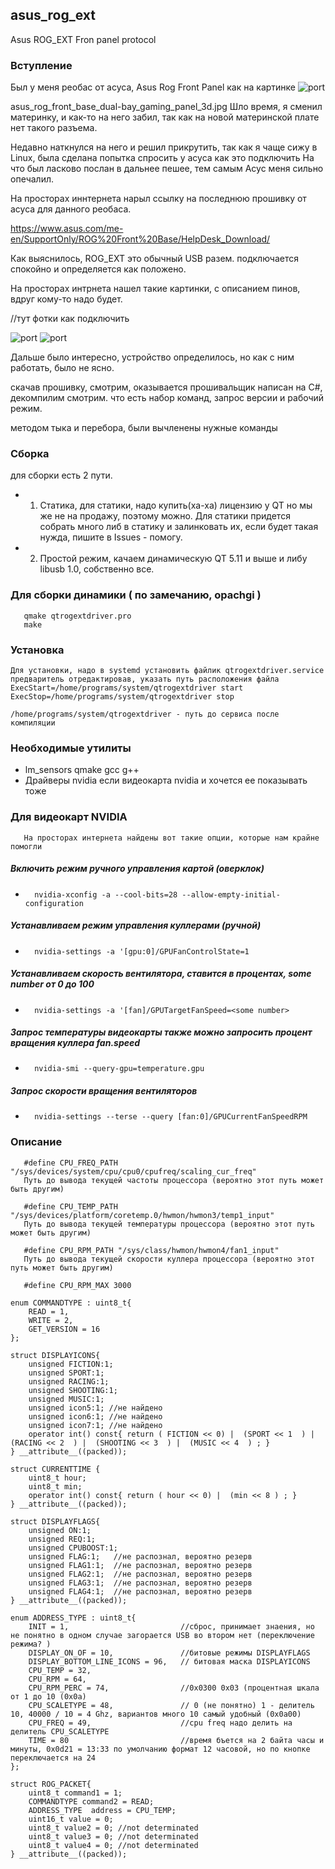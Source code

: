 ## asus_rog_ext
Asus ROG_EXT Fron panel protocol

### Вступление

Был у меня реобас от асуса, Asus Rog Front Panel как на картинке 
![port](https://github.com/MimikFc7/asus_rog_ext/blob/main/asus_rog_front_base_dual-bay_gaming_panel_3d.jpg)

asus_rog_front_base_dual-bay_gaming_panel_3d.jpg
Шло время, я сменил материнку, и как-то на него забил, так как на новой материнской плате нет такого разъема.

Недавно наткнулся на него и решил прикрутить, так как я чаще сижу в Linux, была сделана попытка спросить у асуса как это подключить
На что был ласково послан в дальнее пешее, тем самым Асус меня сильно опечалил.

На просторах иннтернета нарыл ссылку на последнюю прошивку от асуса для данного реобаса. 

https://www.asus.com/me-en/SupportOnly/ROG%20Front%20Base/HelpDesk_Download/


Как выяснилось, ROG_EXT это обычный USB разем. подключается спокойно и определяется как положено.

На просторах интрнета нашел такие картинки, с описанием пинов, вдруг кому-то надо будет.

//тут фотки как подключить

![port](https://github.com/MimikFc7/asus_rog_ext/blob/main/20200215_023012.jpg)
![port](https://github.com/MimikFc7/asus_rog_ext/blob/main/20200215_023037.jpg)



Дальше было интересно, устройство определилось, но как с ним работать, было не ясно. 

скачав прошивку, смотрим, оказывается прошивальщик написан на C#, декомпилим смотрим. что есть набор команд, запрос версии и рабочий режим.

методом тыка и перебора, были вычленены нужные команды


### Сборка

для сборки есть 2 пути.

* 1. Статика, для статики, надо купить(ха-ха) лицензию у QT но мы же не на продажу, поэтому можно. 
       Для статики придется собрать много либ в статику и залинковать их, если будет такая нужда, пишите в Issues - помогу.
* 2. Простой режим, качаем динамическую QT 5.11 и выше и либу libusb 1.0, собственно все.


### Для сборки динамики ( по замечанию, opachgi )
       qmake qtrogextdriver.pro
       make


### Установка
    Для установки, надо в systemd установить файлик qtrogextdriver.service предваритель отредактировав, указать путь расположения файла
    ExecStart=/home/programs/system/qtrogextdriver start
    ExecStop=/home/programs/system/qtrogextdriver stop
    
    /home/programs/system/qtrogextdriver - путь до сервиса после компиляции
    
### Необходимые утилиты
* lm_sensors qmake gcc g++ 
* Драйверы nvidia если видеокарта nvidia и хочется ее показывать тоже

### Для видеокарт NVIDIA
       На просторах интернета найдены вот такие опции, которые нам крайне помогли
##### Включить режим ручного управления картой (оверклок)
*       nvidia-xconfig -a --cool-bits=28 --allow-empty-initial-configuration
##### Устанавливаем режим управления куллерами (ручной)
*       nvidia-settings -a '[gpu:0]/GPUFanControlState=1                      
##### Устанавливаем скорость вентилятора, ставится в процентах, some number от 0 до 100
*       nvidia-settings -a '[fan]/GPUTargetFanSpeed=<some number>
       
##### Запрос температуры видеокарты также можно запросить процент вращения куллера fan.speed
*       nvidia-smi --query-gpu=temperature.gpu
       
##### Запрос скорости вращения вентиляторов
*       nvidia-settings --terse --query [fan:0]/GPUCurrentFanSpeedRPM         


### Описание

       #define CPU_FREQ_PATH "/sys/devices/system/cpu/cpu0/cpufreq/scaling_cur_freq" 
       Путь до вывода текущей частоты процессора (вероятно этот путь может быть другим)
       
       #define CPU_TEMP_PATH "/sys/devices/platform/coretemp.0/hwmon/hwmon3/temp1_input"
       Путь до вывода текущей температуры процессора (вероятно этот путь может быть другим)
       
       #define CPU_RPM_PATH "/sys/class/hwmon/hwmon4/fan1_input"
       Путь до вывода текущей скорости куллера процессора (вероятно этот путь может быть другим)
       
       #define CPU_RPM_MAX 3000

    enum COMMANDTYPE : uint8_t{
        READ = 1,
        WRITE = 2,
        GET_VERSION = 16
    };

    struct DISPLAYICONS{
        unsigned FICTION:1;
        unsigned SPORT:1;
        unsigned RACING:1;
        unsigned SHOOTING:1;
        unsigned MUSIC:1;
        unsigned icon5:1; //не найдено
        unsigned icon6:1; //не найдено
        unsigned icon7:1; //не найдено
        operator int() const{ return ( FICTION << 0) |  (SPORT << 1  ) |  (RACING << 2  ) |  (SHOOTING << 3  ) |  (MUSIC << 4  ) ; }
    } __attribute__((packed));

    struct CURRENTTIME {
        uint8_t hour;
        uint8_t min;
        operator int() const{ return ( hour << 0) |  (min << 8 ) ; }
    } __attribute__((packed));

    struct DISPLAYFLAGS{
        unsigned ON:1;
        unsigned REQ:1;
        unsigned CPUBOOST:1;
        unsigned FLAG:1;   //не распознал, вероятно резерв
        unsigned FLAG1:1;  //не распознал, вероятно резерв
        unsigned FLAG2:1;  //не распознал, вероятно резерв
        unsigned FLAG3:1;  //не распознал, вероятно резерв
        unsigned FLAG4:1;  //не распознал, вероятно резерв
    } __attribute__((packed));

    enum ADDRESS_TYPE : uint8_t{
        INIT = 1,                         //сброс, принимает знаения, но не понятно в одном случае загорается USB во втором нет (переключение режима? )
        DISPLAY_ON_OF = 10,               //битовые режимы DISPLAYFLAGS 
        DISPLAY_BOTTOM_LINE_ICONS = 96,   // битовая маска DISPLAYICONS
        CPU_TEMP = 32,
        CPU_RPM = 64,
        CPU_RPM_PERC = 74,                //0x0300 0x03 (процентная шкала от 1 до 10 (0x0a)
        CPU_SCALETYPE = 48,               // 0 (не понятно) 1 - делитель 10, 40000 / 10 = 4 Ghz, вариантов много 10 самый удобный (0x0a00)
        CPU_FREQ = 49,                    //cpu freq надо делить на  делитель CPU_SCALETYPE
        TIME = 80                         //время бъется на 2 байта часы и минуты, 0x0d21 = 13:33 по умолчанию формат 12 часовой, но по кнопке переключается на 24
    };

    struct ROG_PACKET{
        uint8_t command1 = 1;
        COMMANDTYPE command2 = READ;
        ADDRESS_TYPE  address = CPU_TEMP;
        uint16_t value = 0;    
        uint8_t value2 = 0; //not determinated
        uint8_t value3 = 0; //not determinated
        uint8_t value4 = 0; //not determinated
    } __attribute__((packed));


